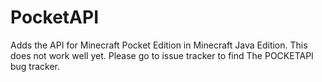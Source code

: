 # PocketAPI
Adds the API for Minecraft Pocket Edition in Minecraft Java Edition.
This does not work well yet.
Please go to issue tracker to find The POCKETAPI bug tracker.
